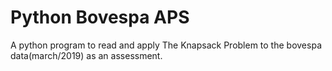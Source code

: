 # Python Bovespa APS
A python program to read and apply The  Knapsack Problem to the bovespa data(march/2019) as an assessment.
